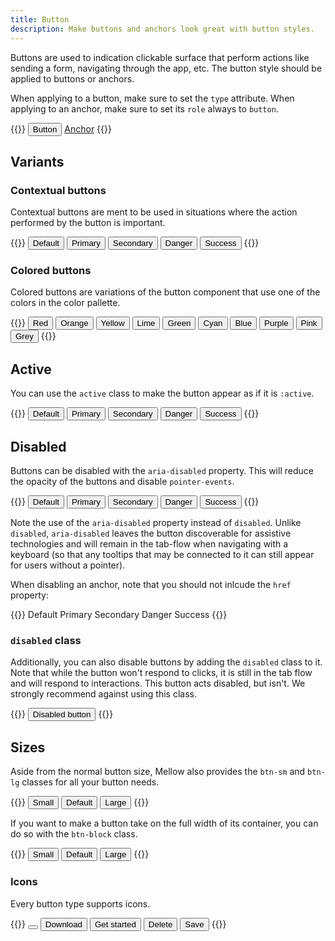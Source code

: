 ```yaml
---
title: Button
description: Make buttons and anchors look great with button styles.
---
```


Buttons are used to indication clickable surface that perform actions like sending a form, navigating through the app, etc. The button style should be applied to buttons or anchors.

When applying to a button, make sure to set the `type` attribute. When applying to an anchor, make sure to set its `role` always to `button`.

{{<example>}}
<button type="button" class="btn btn-default">Button</button>
<a role="button" href="#" class="btn btn-default">Anchor</a>
{{</example>}}

## Variants

### Contextual buttons
Contextual buttons are ment to be used in situations where the action performed by the button is important.

{{<example>}}
<button type="button" class="btn btn-default">Default</button>
<button type="button" class="btn btn-primary">Primary</button>
<button type="button" class="btn btn-secondary">Secondary</button>
<button type="button" class="btn btn-danger">Danger</button>
<button type="button" class="btn btn-success">Success</button>
{{</example>}}

### Colored buttons
Colored buttons are variations of the button component that use one of the colors in the color pallette.

{{<example>}}
<button type="button" class="btn btn-red">Red</button>
<button type="button" class="btn btn-orange">Orange</button>
<button type="button" class="btn btn-yellow">Yellow</button>
<button type="button" class="btn btn-lime">Lime</button>
<button type="button" class="btn btn-green">Green</button>
<button type="button" class="btn btn-cyan">Cyan</button>
<button type="button" class="btn btn-blue">Blue</button>
<button type="button" class="btn btn-purple">Purple</button>
<button type="button" class="btn btn-pink">Pink</button>
<button type="button" class="btn btn-grey">Grey</button>
{{</example>}}

## Active
You can use the `active` class to make the button appear as if it is `:active`.

{{<example>}}
<button type="button" class="btn btn-default active">Default</button>
<button type="button" class="btn btn-primary active">Primary</button>
<button type="button" class="btn btn-secondary active">Secondary</button>
<button type="button" class="btn btn-danger active">Danger</button>
<button type="button" class="btn btn-success active">Success</button>
{{</example>}}

## Disabled
Buttons can be disabled with the `aria-disabled` property. This will reduce the opacity of the buttons and disable `pointer-events`.

{{<example>}}
<button type="button" class="btn btn-default" aria-disabled="true">Default</button>
<button type="button" class="btn btn-primary" aria-disabled="true">Primary</button>
<button type="button" class="btn btn-secondary" aria-disabled="true">Secondary</button>
<button type="button" class="btn btn-danger" aria-disabled="true">Danger</button>
<button type="button" class="btn btn-success" aria-disabled="true">Success</button>
{{</example>}}

Note the use of the `aria-disabled` property instead of `disabled`. Unlike `disabled`, `aria-disabled` leaves the button discoverable for assistive technologies and will remain in the tab-flow when navigating with a keyboard (so that any tooltips that may be connected to it can still appear for users without a pointer).

When disabling an anchor, note that you should not inlcude the `href` property:

{{<example>}}
<a class="btn btn-default" role="button" aria-disabled="true">Default</a>
<a class="btn btn-primary" role="button" aria-disabled="true">Primary</a>
<a class="btn btn-secondary" role="button" aria-disabled="true">Secondary</a>
<a class="btn btn-danger" role="button" aria-disabled="true">Danger</a>
<a class="btn btn-success" role="button" aria-disabled="true">Success</a>
{{</example>}}

### `disabled` class
Additionally, you can also disable buttons by adding the `disabled` class to it. Note that while the button won't respond to clicks, it is still in the tab flow and will respond to interactions. This button acts disabled, but isn't. We strongly recommend against using this class.

{{<example>}}
<button type="button" class="btn btn-default disabled">Disabled button</button>
{{</example>}}

## Sizes
Aside from the normal button size, Mellow also provides the `btn-sm` and `btn-lg` classes for all your button needs.

{{<example>}}
<button type="button" class="btn btn-default btn-sm">Small</button>
<button type="button" class="btn btn-default">Default</button>
<button type="button" class="btn btn-default btn-lg">Large</button>
{{</example>}}

If you want to make a button take on the full width of its container, you can do so with the `btn-block` class.

{{<example>}}
<button type="button" class="btn btn-default btn-block btn-sm mb-3">Small</button>
<button type="button" class="btn btn-default btn-block mb-3">Default</button>
<button type="button" class="btn btn-default btn-block btn-lg">Large</button>
{{</example>}}

### Icons
Every button type supports icons.

{{<example>}}
<button type="button" class="btn btn-default">
  <i class="vi vi-magnifying-glass"></i>
</button>
<button type="button" class="btn btn-primary">
  <i class="vi vi-arrow-down-to-line"></i>
  Download
</button>
<button type="button" class="btn btn-secondary">
  Get started
  <i class="vi vi-arrow-right"></i>
</button>
<button type="button" class="btn btn-danger">
  <i class="vi vi-trash-can"></i>
  Delete
</button>
<button type="button" class="btn btn-success">
  <i class="vi vi-floppy-disk"></i>
  Save
</button>
{{</example>}}
